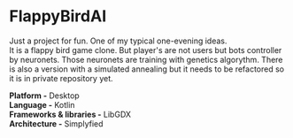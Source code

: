 # FlappyBirdAI
Just a project for fun. One of my typical one-evening ideas. <br>
It is a flappy bird game clone. But player's are not users but bots controller by neuronets. Those neuronets are training with genetics algorythm. There is also a version with a simulated annealing but it needs to be refactored so it is in private repository yet.

**Platform -** Desktop <br>
**Language -** Kotlin <br>
**Frameworks & libraries -** LibGDX <br>
**Architecture -** Simplyfied
